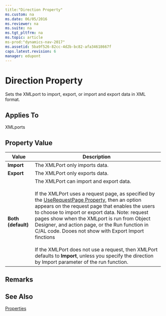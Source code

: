 ```yaml
---
title:"Direction Property"
ms.custom: na
ms.date: 06/05/2016
ms.reviewer: na
ms.suite: na
ms.tgt_pltfrm: na
ms.topic: article
ms-prod:"dynamics-nav-2017"
ms.assetid: 5ba9f526-82cc-4d2b-bc82-afa34618667f
caps.latest.revision: 6
manager: edupont
---
```

# Direction Property
Sets the XMLport to import, export, or import and export data in XML format.  
  
## Applies To  
 XMLports  
  
## Property Value  
  
|**Value**|**Description**|  
|---------------|---------------------|  
|**Import**|The XMLPort only imports data.|  
|**Export**|The XMLPort only exports data.|  
|**Both \(default\)**|The XMLPort can import and export data.<br /><br /> If the XMLPort uses a request page, as specified by the [UseRequestPage Property](UseRequestPage-Property.md), then an option appears on the request page that enables the users to choose to import or export data. Note: request pages show when the XMLport is run from Object Designer, and action page, or the Run function in C\/AL code. Dooes not show with Export Import finctions<br /><br /> If the XMLPort does not use a request, then XMLPort defaults to **Import**, unless you specify the direction by Import parameter of the run function.|  
  
## Remarks  
  
## See Also  
 [Properties](Properties.md)
